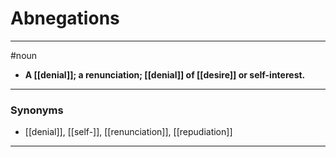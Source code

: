 # Abnegations
---
#noun
- **A [[denial]]; a renunciation; [[denial]] of [[desire]] or self-interest.**
---
### Synonyms
- [[denial]], [[self-]], [[renunciation]], [[repudiation]]
---
